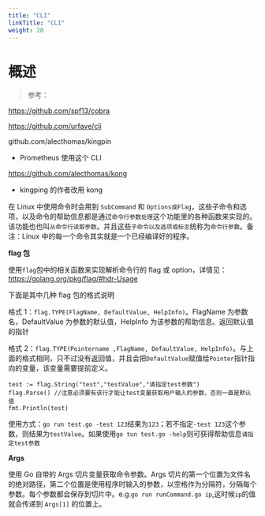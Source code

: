 ```yaml
---
title: "CLI"
linkTitle: "CLI"
weight: 20
---
```


# 概述

> 参考：

https://github.com/spf13/cobra

https://github.com/urfave/cli

github.com/alecthomas/kingpin

- Prometheus 使用这个 CLI

https://github.com/alecthomas/kong

- kingping 的作者改用 kong

在 Linux 中使用命令时会用到 `SubCommand` 和 `Options或Flag`，这些子命令和选项，以及命令的帮助信息都是通过`命令行参数处理`这个功能里的各种函数来实现的。该功能也也叫`从命令行读取参数`。并且这些`子命令以及选项或标志`统称为`命令行参数`。备注：Linux 中的每一个命令其实就是一个已经编译好的程序。

**flag 包**

使用`flag`包中的相关函数来实现解析命令行的 flag 或 option，详情见：https://golang.org/pkg/flag/#hdr-Usage

下面是其中几种 flag 包的格式说明

格式 1：`flag.TYPE(FlagName, DefaultValue, HelpInfo)`。FlagName 为参数名，DefaultValue 为参数的默认值，HelpInfo 为该参数的帮助信息。返回默认值的指针

格式 2：`flag.TYPE(Pointername ,FlagName, DefaultValue, HelpInfo)`。与上面的格式相同，只不过没有返回值，并且会把`DefaultValue`赋值给`Pointer`指针指向的变量，该变量需要提前定义。

```
test := flag.String("test","testValue","请指定test参数")
flag.Parse() //注意必须要有该行才能让test变量获取用户输入的参数，否则一直是默认值
fmt.Println(test)
```

使用方式：`go run test.go -test 123`结果为`123`；若不指定`-test 123`这个参数，则结果为`testValue`。如果使用`go tun test.go -help`则可获得帮助信息`请指定test参数`

**Args**

使用 Go 自带的 Args 切片变量获取命令参数。Args 切片的第一个位置为文件名的绝对路径，第二个位置是使用程序时输入的参数，以空格作为分隔符，分隔每个参数。每个参数都会保存到切片中。e.g.`go run runCommand.go ip`,这时候`ip`的值就会传递到 `Args[1]` 的位置上。
